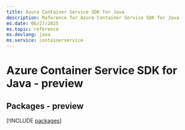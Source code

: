 ```yaml
---
title: Azure Container Service SDK for Java
description: Reference for Azure Container Service SDK for Java
ms.date: 06/27/2025
ms.topic: reference
ms.devlang: java
ms.service: containerservice
---
```

# Azure Container Service SDK for Java - preview
## Packages - preview
[!INCLUDE [packages](container-service-index.md)]
